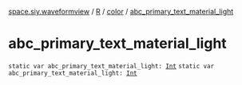 [space.siy.waveformview](../../index.md) / [R](../index.md) / [color](index.md) / [abc_primary_text_material_light](./abc_primary_text_material_light.md)

# abc_primary_text_material_light

`static var abc_primary_text_material_light: `[`Int`](https://kotlinlang.org/api/latest/jvm/stdlib/kotlin/-int/index.html)
`static var abc_primary_text_material_light: `[`Int`](https://kotlinlang.org/api/latest/jvm/stdlib/kotlin/-int/index.html)